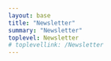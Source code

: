 ```yaml
---
layout: base
title: "Newsletter"
summary: "Newsletter"
toplevel: Newsletter
# toplevellink: /Newsletter
---
```


<script src="https://www1.effectiveschoolboards.com/forms/2148866901/embed.js"></script>
